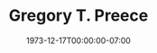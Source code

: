 ---
title: Gregory T. Preece
date: 1973-12-17T00:00:00-07:00
tags:
  - eagle
description:
draft: false
---